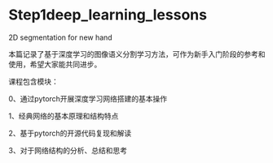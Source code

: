 # Step1deep_learning_lessons
2D segmentation for new hand

本篇记录了基于深度学习的图像语义分割学习方法，可作为新手入门阶段的参考和使用，希望大家能共同进步。

课程包含模块：

0、通过pytorch开展深度学习网络搭建的基本操作

1、经典网络的基本原理和结构特点

2、基于pytorch的开源代码复现和解读

3、对于网络结构的分析、总结和思考


